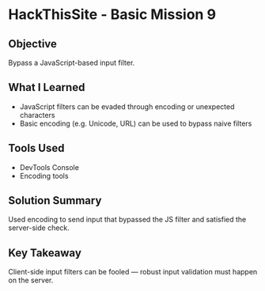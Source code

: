 # HackThisSite - Basic Mission 9

## Objective
Bypass a JavaScript-based input filter.

## What I Learned
- JavaScript filters can be evaded through encoding or unexpected characters
- Basic encoding (e.g. Unicode, URL) can be used to bypass naive filters

## Tools Used
- DevTools Console
- Encoding tools

## Solution Summary
Used encoding to send input that bypassed the JS filter and satisfied the server-side check.

## Key Takeaway
Client-side input filters can be fooled — robust input validation must happen on the server.
